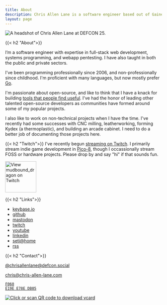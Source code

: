 ```yaml
---
title: About
description: Chris Allen Lane is a software engineer based out of Gainesville, Florida.
layout: page
---
```



<div class='h-card'>

<img class='round'
  src='/images/chrisallenlane.jpg'
  alt='A headshot of Chris Allen Lane at DEFCON 25.'>

{{< h2 "About">}}

I’m a software engineer with expertise in full-stack web development, systems
programming, and webapp pentesting. I have also taught in both the public and
private sectors.

I've been programming professionally since 2006, and non-professionally since
childhood. I'm proficient with many languages, but now mostly prefer [Go][].

I'm passionate about open-source, and like to think that I have a knack for
building [tools that people find useful][github]. I've had the honor of leading
other talented open-source developers as communities have formed around some of
my popular projects.

I also like to work on non-technical projects when I have the time. I've
recently had some successes with CNC milling, leatherworking, forming Kydex (a
thermoplastic), and building an arcade cabinet. I need to do a better job of
documenting those projects here.

{{< h2 "Twitch">}}
I've recently begun [streaming on Twitch][twitch]. I primarily stream indie
game development in [Pico-8][], though I occassionally stream FOSS or hardware
projects. Please drop by and say "hi" if that sounds fun.

<a href='https://www.twitch.tv/mudbound_dragon'><img
  src='/images/twitch.svg'
  title='View mudbound_dragon on Twitch'
  alt='View mudbound_dragon on Twitch'
  width='100'></a>

{{< h2 "Links">}}

<section class='links'>
<ul>
<li><a rel='me' href='https://keybase.io/chrisallenlane'>keybase.io</a></li>
<li><a rel='me' href='https://github.com/chrisallenlane'>github</a></li>
<li><a rel='me' href='https://defcon.social/@chrisallenlane'>mastodon</a></li>
<li><a rel='me' href='https://www.twitch.tv/mudbound_dragon'>twitch</a></li>
<li><a rel='me' href='https://www.youtube.com/user/chrisallenlane'>youtube</a></li>
<li><a rel='me' href='https://www.linkedin.com/in/chrisallenlane'>linkedin</a></li>
<li><a rel='me' href='https://setiathome.berkeley.edu/show_user.php?userid=8696231'>seti@home</a></li>
<li><a rel='alternate' type='application/rss+xml'href='/index.xml/'>rss</a></li>
</ul>
</section>

{{< h2 "Contact">}}


[@chrisallenlane@defcon.social][mastodon]

[chris@chris-allen-lane.com][mail]

<code>[F060 E19E E78E DB05][gpg]</code>

<a href='/files/chrisallenlane.vcf'><img
  src='/images/vcard-qr.png'
  alt='Click or scan QR code to download vcard'
  style='display:inline;margin:0'></a>

</div>


[Go]:       https://golang.org/
[Node]:     https://nodejs.org/en/about/
[PHP]:      https://secure.php.net
[Pico-8]:   https://www.lexaloffle.com/pico-8.php 
[aws-cert]: https://www.certmetrics.com/amazon/public/badge.aspx?i=9&t=c&d=2018-03-06&ci=AWS00450114
[aws-cert]: https://www.certmetrics.com/amazon/public/badge.aspx?i=9&t=c&d=2018-03-06&ci=AWS00450114
[github]:   https://github.com/chrisallenlane 
[gpg]:      https://keybase.io/chrisallenlane/pgp_keys.asc?fingerprint=82e71a7bed0a3ccccc20e0ecf060e19ee78edb05  
[lt]:       https://lane-technica.com
[mail]:     mailto:chris@chris-allen-lane.com
[mastodon]: https://defcon.social/@chrisallenlane
[twitch]:   https://www.twitch.tv/mudbound_dragon
[zce]:      http://www.zend.com/en/yellow-pages/ZEND010695
